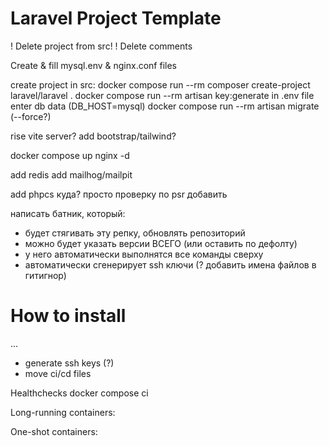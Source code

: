 # Laravel Project Template

! Delete project from src!
! Delete comments

Create & fill mysql.env & nginx.conf files

create project in src: docker compose run --rm composer create-project laravel/laravel .
docker compose run --rm artisan key:generate
in .env file enter db data (DB_HOST=mysql)
docker compose run --rm artisan migrate (--force?)

rise vite server?
add bootstrap/tailwind?

docker compose up nginx -d

add redis
add mailhog/mailpit


add phpcs куда? просто проверку по psr добавить

написать батник, который:
- будет стягивать эту репку, обновлять репозиторий
- можно будет указать версии ВСЕГО (или оставить по дефолту)
- у него автоматически выполнятся все команды сверху
- автоматически сгенерирует ssh ключи (? добавить имена файлов в гитигнор)

# How to install
...


- generate ssh keys (?)
- move ci/cd files

Healthchecks
docker compose ci

Long-running containers:


One-shot containers:

